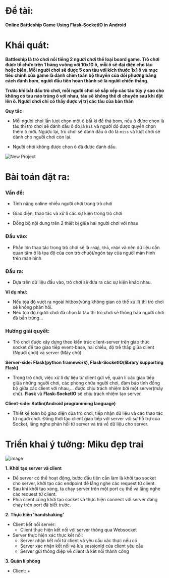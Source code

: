# Đề tài:
**Online Battleship Game Using Flask-SocketIO in Android**
# Khái quát:
**Battleship là trò chơi nổi tiếng 2 người chơi thể loại board game. Trò chơi được tổ chức trên 1 bảng vuông với 10x10 ô, mỗi ô sẽ đại diện cho tàu hoặc biển. Mỗi người chơi sẽ được 5 con tàu với kích thước 1x1 ô và mục tiêu chính của game là đánh chìm toàn bộ thuyền của đối phương bằng cách đánh bom, người đầu tiên hoàn thành sẽ là người chiến thắng.**

**Trước khi bắt đầu trò chơi, mỗi người chơi sẽ sắp xếp các tàu tùy ý sao cho không có tàu nào trùng ô với nhau, tàu sẽ không thể di chuyển sau khi đặt lên ô. Người chơi chỉ có thấy được vị trị các tàu của bản thân**

**Quy tắc**

+ Mỗi người chơi lần lượt chọn một ô bất kì để thả bom, nếu ô được chọn là tàu thì trò chơi sẽ đánh dấu ô đó là `hit` và người đó được quyền chọn thêm ô mới. Ngược lại, trò chơi sẽ đánh dấu ô đó là `miss` và lượt chơi sẽ dành cho người chơi còn lại.

+ Người chơi không được chọn ô đã được đánh dấu.

![New Project](https://github.com/user-attachments/assets/46fa7fcd-b8e6-4438-9bde-d20e29372605)

# Bài toán đặt ra:
### Vấn đề:
+ Tính năng online nhiều người chơi trong trò chơi

+ Giao diện, thao tác và xử lí các sự kiện trong trò chơi

+ Đồng bộ nội dung trên 2 thiêt bị giữa hai người chơi với nhau

### Đầu vào:
+ Phần lớn thao tác trong trò chơi sẽ là `nhấp`, `thả`, `nhấn` và nên dữ liệu cần quan tâm ở là tọa độ của con trỏ chuột/ngón tay của người màn hình trên màn hình

### Đầu ra:
+ Dựa trên dữ liệu đầu vào, trò chơi sẽ đưa ra các sự kiện khác nhau.

**Ví dụ như:**

+ Nếu tọa độ vượt ra ngoài hitbox(vùng không gian có thể xử lí) thì trò chơi sẽ không phản hồi.
+ Nếu tọa độ người chơi đã chọn là tàu thì trò chơi sẽ thông báo người chơi đã bắn trúng...

### Hướng giải quyết:
+ Trò chơi được xây dựng theo kiến trúc client-server trên giao thức socket để tạo giao tiếp event-base, hai chiều, độ trễ thấp giữa client (Người chơi) và server (Máy chủ)

**Server-side: Flask(python framework), Flask-SocketIO(library supporting Flask)**
+ Trong trò chơi, việc xử lí dự liệu từ client gửi về, quản lí các giao tiếp giữa những người chơi, các phòng chứa người chơi, đảm bảo tính đồng bộ giữa các client với nhau,... được chịu trách nhiệm bới một server(máy chủ). **Flask** và **Flask-SocketIO** sẽ chịu trách nhiệm tạo server.
  
**Client-side: Kotlin(Android programming language)**
+ Thiết kế toàn bộ giao diện của trò chơi, tiếp nhận dữ liệu và các thao tác từ người chơi. Đồng thời tạo client giao tiếp với server với sự hỗ trợ của Socket, lắng nghe phản hồi từ server và trả về dữ liệu cho server. 
# Triển khai ý tưởng: Miku đẹp trai
![image](https://github.com/user-attachments/assets/53ec1e46-8451-4a81-bd91-bf257e8f36ae)

**1. Khởi tạo server và client**

+ Để server có thể hoạt động, bước đầu tiên cần làm là khởi tạo socket cho server, khởi tạo các endpoint để lắng nghe các request từ client.
+ Sau khi khởi tạo xong, ta chạy server trên một port cụ thể và lắng nghe các request từ client.
+ Phía client cũng khởi tạo socket và thực hiện connect với server đang chạy trên port đã biết trước.

**2. Thực hiện 'handshaking'**

+ Client kết nối server:
    + Client thực hiện kết nối với server thông qua Websocket
+ Server thực hiện xác thực kết nối:
    + Server nhận kết nối từ client và yêu cầu xác thực nếu có
    + Server xác nhận kết nối và lưu sessionId của client yêu cầu
    + Server gửi thông điệp về client là kết nối thành công

**3. Quản lí phòng**

+ Client:
    + 

